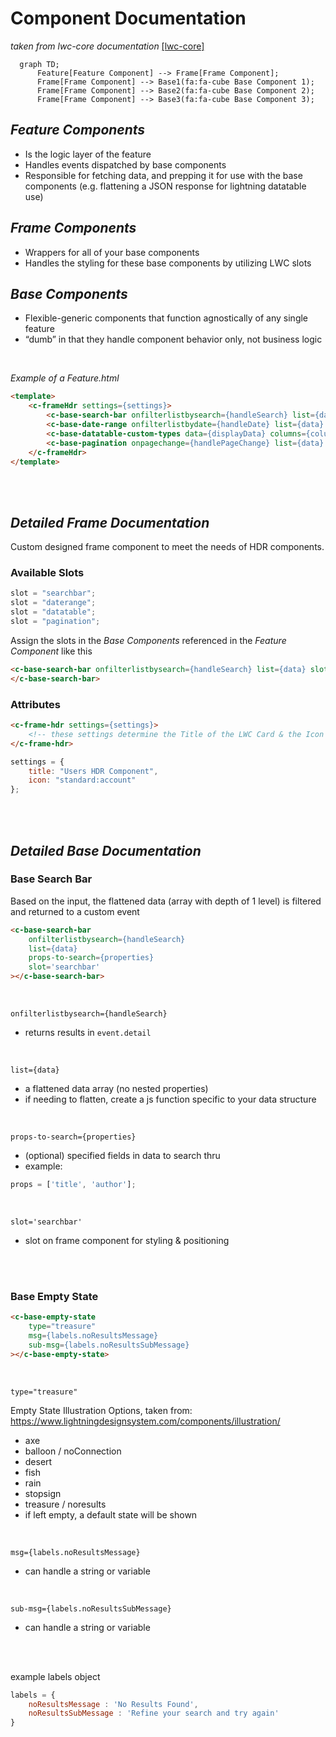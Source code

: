 # Component Documentation

_taken from lwc-core documentation_ [[lwc-core]](https://github.com/initdotd/lwc-core/tree/master/docs)

```mermaid
  graph TD;
      Feature[Feature Component] --> Frame[Frame Component];
      Frame[Frame Component] --> Base1(fa:fa-cube Base Component 1);
      Frame[Frame Component] --> Base2(fa:fa-cube Base Component 2);
      Frame[Frame Component] --> Base3(fa:fa-cube Base Component 3);
```

## _Feature Components_

-   Is the logic layer of the feature
-   Handles events dispatched by base components
-   Responsible for fetching data, and prepping it for use with the base components (e.g. flattening a JSON response for lightning datatable use)

## _Frame Components_

-   Wrappers for all of your base components
-   Handles the styling for these base components by utilizing LWC slots


## _Base Components_

-   Flexible-generic components that function agnostically of any single feature
-   “dumb” in that they handle component behavior only, not business logic

<br>

_Example of a Feature.html_

```html
<template>
    <c-frameHdr settings={settings}>
        <c-base-search-bar onfilterlistbysearch={handleSearch} list={data} slot="searchbar"></c-base-search-bar>
        <c-base-date-range onfilterlistbydate={handleDate} list={data} field="dob" slot="daterange"></c-base-date-range>
        <c-base-datatable-custom-types data={displayData} columns={columns} key-field="id" slot="datatable"></c-base-datatable-custom-types>
        <c-base-pagination onpagechange={handlePageChange} list={data} slot="pagination"></c-base-pagination>
    </c-frameHdr>
</template>
```

<br><br>

## _Detailed Frame Documentation_

Custom designed frame component to meet the needs of HDR components.

### Available Slots

```js
slot = "searchbar";
slot = "daterange";
slot = "datatable";
slot = "pagination";
```

Assign the slots in the _Base Components_ referenced in the _Feature Component_ like this

```html
<c-base-search-bar onfilterlistbysearch={handleSearch} list={data} slot="searchbar">
</c-base-search-bar>
```

### Attributes

```html
<c-frame-hdr settings={settings}>
    <!-- these settings determine the Title of the LWC Card & the Icon used -->
</c-frame-hdr>
```

```js
settings = {
    title: "Users HDR Component",
    icon: "standard:account"
};
```

<br><br>

## _Detailed Base Documentation_

### Base Search Bar

Based on the input, the flattened data (array with depth of 1 level) is filtered and returned to a custom event

```html
<c-base-search-bar
	onfilterlistbysearch={handleSearch}
	list={data}
    props-to-search={properties}
	slot='searchbar'
></c-base-search-bar>
```
<br>

`onfilterlistbysearch={handleSearch}` 
- returns results in `event.detail`

<br>

`list={data}`
- a flattened data array (no nested properties)
- if needing to flatten, create a js function specific to your data structure

<br>

`props-to-search={properties}`
- (optional) specified fields in data to search thru
- example: 
```js
props = ['title', 'author'];
```

<br>

`slot='searchbar'`
- slot on frame component for styling & positioning

<br><br>

### Base Empty State 

```html
<c-base-empty-state
    type="treasure" 
    msg={labels.noResultsMessage} 
    sub-msg={labels.noResultsSubMessage}
></c-base-empty-state>
```

<br>

`type="treasure"` 

Empty State Illustration Options, taken from: https://www.lightningdesignsystem.com/components/illustration/
- axe
- balloon / noConnection
- desert
- fish
- rain
- stopsign
- treasure / noresults
- if left empty, a default state will be shown

<br>

`msg={labels.noResultsMessage}`
- can handle a string or variable

<br>

`sub-msg={labels.noResultsSubMessage}`
- can handle a string or variable

<br><br>

example labels object

```js
labels = {
    noResultsMessage : 'No Results Found',
    noResultsSubMessage : 'Refine your search and try again'
}
```